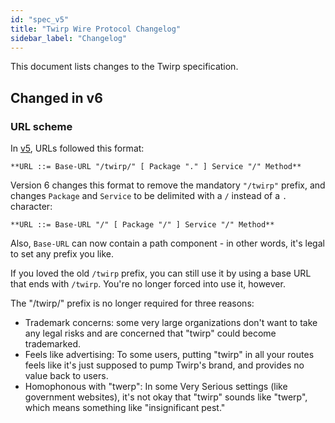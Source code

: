 ```yaml
---
id: "spec_v5"
title: "Twirp Wire Protocol Changelog"
sidebar_label: "Changelog"
---
```


This document lists changes to the Twirp specification.

## Changed in v6

### URL scheme

In [v5](./PROTOCOL.md), URLs followed this format:

```bnf
**URL ::= Base-URL "/twirp/" [ Package "." ] Service "/" Method**
```

Version 6 changes this format to remove the mandatory `"/twirp"` prefix, and
changes `Package` and `Service` to be delimited with a `/` instead of a `.`
character:

```bnf
**URL ::= Base-URL "/" [ Package "/" ] Service "/" Method**
```

Also, `Base-URL` can now contain a path component - in other words, it's legal
to set any prefix you like.

If you loved the old `/twirp` prefix, you can still use it by using a base URL
that ends with `/twirp`. You're no longer forced into use it, however.

The "/twirp/" prefix is no longer required for three reasons:

 - Trademark concerns: some very large organizations don't want to
   take any legal risks and are concerned that "twirp" could become
   trademarked.
 - Feels like advertising: To some users, putting "twirp" in all your
   routes feels like it's just supposed to pump Twirp's brand, and
   provides no value back to users.
 - Homophonous with "twerp": In some Very Serious settings (like
   government websites), it's not okay that "twirp" sounds like
   "twerp", which means something like "insignificant pest."
